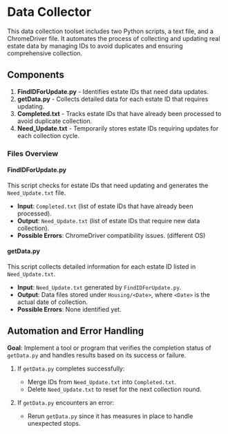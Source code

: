 # Data Collector

This data collection toolset includes two Python scripts, a text file, and a ChromeDriver file. It automates the process of collecting and updating real estate data by managing IDs to avoid duplicates and ensuring comprehensive collection.

## Components

1. **FindIDForUpdate.py** - Identifies estate IDs that need data updates.
2. **getData.py** - Collects detailed data for each estate ID that requires updating.
3. **Completed.txt** - Tracks estate IDs that have already been processed to avoid duplicate collection.
4. **Need_Update.txt** - Temporarily stores estate IDs requiring updates for each collection cycle.

### Files Overview

#### FindIDForUpdate.py

This script checks for estate IDs that need updating and generates the `Need_Update.txt` file.

- **Input**: `Completed.txt` (list of estate IDs that have already been processed).
- **Output**: `Need_Update.txt` (list of estate IDs that require new data collection).
- **Possible Errors**: ChromeDriver compatibility issues. (different OS)

#### getData.py

This script collects detailed information for each estate ID listed in `Need_Update.txt`.

- **Input**: `Need_Update.txt` generated by `FindIDForUpdate.py`.
- **Output**: Data files stored under `Housing/<Date>`, where `<Date>` is the actual date of collection.
- **Possible Errors**: None identified yet.

## Automation and Error Handling

**Goal**: Implement a tool or program that verifies the completion status of `getData.py` and handles results based on its success or failure.

1. If `getData.py` completes successfully:
   - Merge IDs from `Need_Update.txt` into `Completed.txt`.
   - Delete `Need_Update.txt` to reset for the next collection round.

2. If `getData.py` encounters an error:
   - Rerun `getData.py` since it has measures in place to handle unexpected stops.

